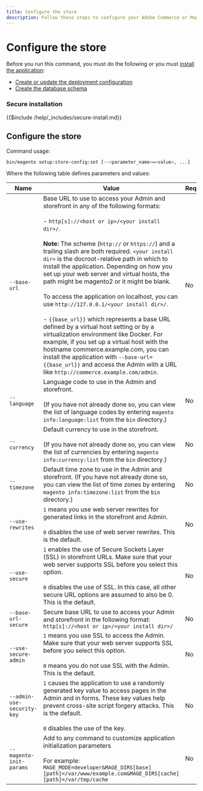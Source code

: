```yaml
---
title: Configure the store
description: Follow these steps to configure your Adobe Commerce or Magento Open Source store.
---
```


# Configure the store

Before you run this command, you must do the following *or* you must [install the application](../advanced.md):

*  [Create or update the deployment configuration](deployment.md)
*  [Create the database schema](database.md)

### Secure installation

{{$include /help/_includes/secure-install.md}}

## Configure the store

Command usage:

```bash
bin/magento setup:store-config:set [--<parameter_name>=<value>, ...]
```

Where the following table defines parameters and values:

|Name|Value|Required?|
|--- |--- |--- |
|`--base-url`|Base URL to use to access your Admin and storefront in any of the following formats:<br><br>- `http[s]://<host or ip>/<your install dir>/`.<br><br>**Note:** The scheme (`http://` or `https://`) and a trailing slash are both required. `<your install dir>` is the docroot-relative path in which to install the application. Depending on how you set up your web server and virtual hosts, the path might be magento2 or it might be blank.<br><br>To access the application on localhost, you can use `http://127.0.0.1/<your install dir>/`.<br><br>- `{{base_url}}` which represents a base URL defined by a virtual host setting or by a virtualization environment like Docker. For example, if you set up a virtual host with the hostname commerce.example.com, you can install the application with `--base-url={{base_url}}` and access the Admin with a URL like `http://commerce.example.com/admin`.|No|
|`--language`|Language code to use in the Admin and storefront.<br><br>(If you have not already done so, you can view the list of language codes by entering `magento info:language:list` from the `bin` directory.)|No|
|`--currency`|Default currency to use in the storefront. <br><br>(If you have not already done so, you can view the list of currencies by entering `magento info:currency:list` from the `bin` directory.)|No|
|`--timezone`|Default time zone to use in the Admin and storefront. (If you have not already done so, you can view the list of time zones by entering `magento info:timezone:list` from the `bin` directory.)|No|
|`--use-rewrites`|`1` means you use web server rewrites for generated links in the storefront and Admin.<br><br>`0` disables the use of web server rewrites. This is the default.|No|
|`--use-secure`|`1` enables the use of Secure Sockets Layer (SSL) in storefront URLs. Make sure that your web server supports SSL before you select this option.<br><br>`0` disables the use of SSL. In this case, all other secure URL options are assumed to also be 0. This is the default.|No|
|`--base-url-secure`|Secure base URL to use to access your Admin and storefront in the following format: `http[s]://<host or ip>/<your install dir>/`|No|
|`--use-secure-admin`|`1` means you use SSL to access the Admin. Make sure that your web server supports SSL before you select this option.<br><br>`0` means you do not use SSL with the Admin. This is the default.|No|
|`--admin-use-security-key`|`1` causes the application to use a randomly generated key value to access pages in the Admin and in forms. These key values help prevent cross-site script forgery attacks. This is the default.<br/><br/>`0` disables the use of the key.|No|
|`--magento-init-params`|Add to any command to customize application initialization parameters<br/><br/>For example: `MAGE_MODE=developer&MAGE_DIRS[base][path]=/var/www/example.com&MAGE_DIRS[cache][path]=/var/tmp/cache`|No|
